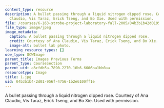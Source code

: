 ```yaml
---
content_type: resource
description: A bullet passing through a liquid nitrogen dipped rose. Courtesy of Ana
  Claudio, Vis Taraz, Erick Tseng, and Bo Xie. Used with permission.
file: /courses/6-163-strobe-project-laboratory-fall-2005/04b3b1b42d01956f47561b2e6100ff1e_1.jpg
file_type: image/jpeg
image_metadata:
  caption: A bullet passing through a liquid nitrogen dipped rose.
  credit: Courtesy of Ana Claudio, Vis Taraz, Erick Tseng, and Bo Xie. Used with permission.
  image-alt: bullet lab photo.
learning_resource_types: []
ocw_type: OCWImage
parent_title: Images Previous Terms
parent_type: CourseSection
parent_uid: a3cfdb5a-7890-2270-10b6-6606ba1bb0aa
resourcetype: Image
title: 1.jpg
uid: 04b3b1b4-2d01-956f-4756-1b2e6100ff1e
---
```

A bullet passing through a liquid nitrogen dipped rose. Courtesy of Ana Claudio, Vis Taraz, Erick Tseng, and Bo Xie. Used with permission.